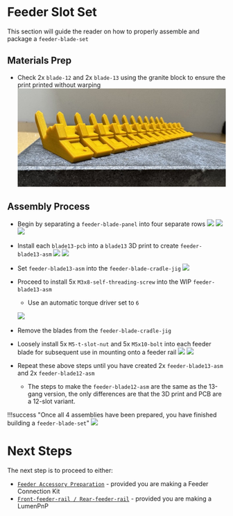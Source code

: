 # Feeder Slot Set

This section will guide the reader on how to properly assemble and package a `feeder-blade-set`

## Materials Prep

* Check 2x `blade-12` and 2x `blade-13` using the granite block to ensure the print printed without warping
	![](img/IMG_2604.jpeg)

## Assembly Process
* Begin by separating a `feeder-blade-panel` into four separate rows
	![](img/break-slots2.jpg)
	![](img/break-slots25.jpg)
	![](img/slot-set-3.JPG)

* Install each `blade13-pcb` into a `blade13` 3D print to create `feeder-blade13-asm`
	![](img/place-slots-in-blade2.jpeg)
	![](img/place-slots-in-blade1.jpeg)

* Set `feeder-blade13-asm` into the `feeder-blade-cradle-jig`
	![](img/place-blade-in-jig.jpeg)

* Proceed to install 5x `M3x8-self-threading-screw` into the WIP `feeder-blade13-asm`
	* Use an automatic torque driver set to `6`

	![](img/install-m3-screws.jpeg)

* Remove the blades from the `feeder-blade-cradle-jig`
* Loosely install 5x `M5-t-slot-nut` and 5x `M5x10-bolt` into each feeder blade for subsequent use in mounting onto a feeder rail
	![](img/install-t-nut1.jpeg)
	![](img/install-t-nut2.jpg)

* Repeat these above steps until you have created 2x `feeder-blade13-asm` and 2x `feeder-blade12-asm`
	* The steps to make the `feeder-blade12-asm` are the same as the 13-gang version, the only differences are that the 3D print and PCB are a 12-slot variant.

!!!success "Once all 4 assemblies have been prepared, you have finished building a `feeder-blade-set`"
	![](img/feeder-blade-set.jpeg)

# Next Steps
The next step is to proceed to either:

* [`Feeder Accessory Preparation`](../accessories/) - provided you are making a Feeder Connection Kit
* [`Front-feeder-rail / Rear-feeder-rail`](https://ohai.opulo.io/lumen/feeder-rail/) - provided you are making a LumenPnP

